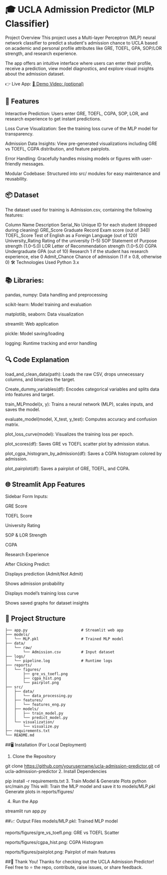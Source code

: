 # 🎓 UCLA Admission Predictor (MLP Classifier)
Project Overview
This project uses a Multi-layer Perceptron (MLP) neural network classifier to predict a student's admission chance to UCLA based on academic and personal profile attributes like GRE, TOEFL, GPA, SOP/LOR strength, and research experience.

The app offers an intuitive interface where users can enter their profile, receive a prediction, view model diagnostics, and explore visual insights about the admission dataset.

👉 Live App: 
[🔗 Demo Video: (optional)](https://ucla-admission-predictor-mlp-classifier.streamlit.app/)

## 🚀 Features
Interactive Prediction: Users enter GRE, TOEFL, CGPA, SOP, LOR, and research experience to get instant predictions.

Loss Curve Visualization: See the training loss curve of the MLP model for transparency.

Admission Data Insights: View pre-generated visualizations including GRE vs TOEFL, CGPA distribution, and feature pairplots.

Error Handling: Gracefully handles missing models or figures with user-friendly messages.

Modular Codebase: Structured into src/ modules for easy maintenance and reusability.

## 📦 Dataset
The dataset used for training is Admission.csv, containing the following features:

Column Name	Description
Serial_No	Unique ID for each student (dropped during cleaning)
GRE_Score	Graduate Record Exam score (out of 340)
TOEFL_Score	Test of English as a Foreign Language (out of 120)
University_Rating	Rating of the university (1–5)
SOP	Statement of Purpose strength (1.0–5.0)
LOR	Letter of Recommendation strength (1.0–5.0)
CGPA	Undergraduate GPA (out of 10)
Research	1 if the student has research experience, else 0
Admit_Chance	Chance of admission (1 if ≥ 0.8, otherwise 0)
🛠 Technologies Used
Python 3.x

## 📚 Libraries:
pandas, numpy: Data handling and preprocessing

scikit-learn: Model training and evaluation

matplotlib, seaborn: Data visualization

streamlit: Web application

pickle: Model saving/loading

logging: Runtime tracking and error handling

## 🔍 Code Explanation
load_and_clean_data(path): Loads the raw CSV, drops unnecessary columns, and binarizes the target.

Create_dummy_variables(df): Encodes categorical variables and splits data into features and target.

train_MLPmodel(x, y): Trains a neural network (MLP), scales inputs, and saves the model.

evaluate_model(model, X_test, y_test): Computes accuracy and confusion matrix.

plot_loss_curve(model): Visualizes the training loss per epoch.

plot_scores(df): Saves GRE vs TOEFL scatter plot by admission status.

plot_cgpa_histogram_by_admission(df): Saves a CGPA histogram colored by admission.

plot_pairplot(df): Saves a pairplot of GRE, TOEFL, and CGPA.

## 🌐 Streamlit App Features
Sidebar Form Inputs:

GRE Score

TOEFL Score

University Rating

SOP & LOR Strength

CGPA

Research Experience

After Clicking Predict:

Displays prediction (Admit/Not Admit)

Shows admission probability

Displays model’s training loss curve

Shows saved graphs for dataset insights

## 📁 Project Structure

    ├── app.py                        # Streamlit web app
    ├── models/
    │   └── MLP.pkl                   # Trained MLP model
    ├── data/
    │   └── raw/
    │       └── Admission.csv         # Input dataset
    ├── logs/
    │   └── pipeline.log              # Runtime logs
    ├── reports/
    │   └── figures/
    │       ├── gre_vs_toefl.png
    │       ├── cgpa_hist.png
    │       └── pairplot.png
    ├── src/
    │   ├── data/
    │   │   └── data_processing.py
    │   ├── features/
    │   │   └── features_eng.py
    │   ├── models/
    │   │   ├── train_model.py
    │   │   └── predict_model.py
    │   └── visualization/
    │       └── visualize.py
    ├── requirements.txt
    └── README.md
##🖥 Installation (For Local Deployment)
1. Clone the Repository

  git clone https://github.com/yourusername/ucla-admission-predictor.git
  cd ucla-admission-predictor
2. Install Dependencies

  pip install -r requirements.txt
3. Train Model & Generate Plots
  python src/main.py
This will:
Train the MLP model and save it to models/MLP.pkl
Generate plots in reports/figures/

4. Run the App

  streamlit run app.py
  
##📈 Output Files
  models/MLP.pkl: Trained MLP model
  
  reports/figures/gre_vs_toefl.png: GRE vs TOEFL Scatter
  
  reports/figures/cgpa_hist.png: CGPA Histogram
  
  reports/figures/pairplot.png: Pairplot of main features

##🙌 Thank You!
Thanks for checking out the UCLA Admission Predictor!
Feel free to ⭐ the repo, contribute, raise issues, or share feedback.

